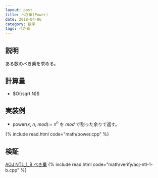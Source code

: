 ```yaml
---
layout: post
title: べき乗(Power)
date: 2018-04-06
category: 数学
tags: べき乗
---
```


## 説明
ある数のべき乗を求める。

## 計算量
* $O(\sqrt N)$

## 実装例

* power($x$, $n$, $mod$):= $x^n$ を $mod$ で割った余りで返す。

{% include read.html  code="math/power.cpp" %}

## 検証

[AOJ NTL_1_B べき乗](http://judge.u-aizu.ac.jp/onlinejudge/description.jsp?id=NTL_1_B&lang=jp)
{% include read.html code="math/verify/aoj-ntl-1-b.cpp" %}

